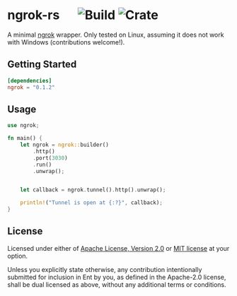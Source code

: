 # ngrok-rs &emsp; ![Build] ![Crate]

[build]: https://github.com/nkconnor/ngrok/workflows/Rust/badge.svg
[crate]: https://img.shields.io/crates/v/ngrok

A minimal [ngrok](https://ngrok.com/) wrapper. Only tested on Linux,
assuming it does not work with Windows (contributions welcome!).

## Getting Started

```toml
[dependencies]
ngrok = "0.1.2"
```

## Usage

```rust
use ngrok;

fn main() {
    let ngrok = ngrok::builder()
        .http()
        .port(3030)
        .run()
        .unwrap();


    let callback = ngrok.tunnel().http().unwrap();

    println!("Tunnel is open at {:?}", callback);
}
```

## License

Licensed under either of <a href="LICENSE-APACHE">Apache License, Version
2.0</a> or <a href="LICENSE-MIT">MIT license</a> at your option.

Unless you explicitly state otherwise, any contribution intentionally submitted
for inclusion in Ent by you, as defined in the Apache-2.0 license, shall be
dual licensed as above, without any additional terms or conditions.
